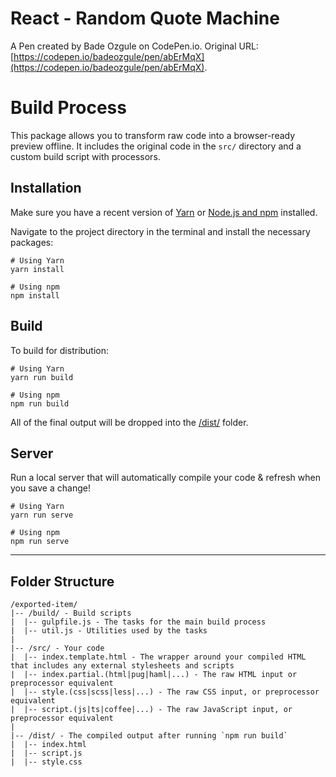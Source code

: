 # React - Random Quote Machine

A Pen created by Bade Ozgule on CodePen.io. Original URL: [https://codepen.io/badeozgule/pen/abErMqX](https://codepen.io/badeozgule/pen/abErMqX).

# Build Process

This package allows you to transform raw code into a browser-ready preview offline. It includes the original code in the `src/` directory and a custom build script with processors.

## Installation

Make sure you have a recent version of [Yarn](https://yarnpkg.com/en/docs/install) or [Node.js and npm](https://nodejs.org/en/download/) installed.

Navigate to the project directory in the terminal and install the necessary packages:

```
# Using Yarn
yarn install

# Using npm
npm install
```

## Build

To build for distribution:

```
# Using Yarn
yarn run build

# Using npm
npm run build
```

All of the final output will be dropped into the [/dist/](./dist) folder.

## Server

Run a local server that will automatically compile your code & refresh when you save a change!

```
# Using Yarn
yarn run serve

# Using npm
npm run serve
```

---

## Folder Structure

```
/exported-item/
|-- /build/ - Build scripts
|  |-- gulpfile.js - The tasks for the main build process
|  |-- util.js - Utilities used by the tasks
|
|-- /src/ - Your code
|  |-- index.template.html - The wrapper around your compiled HTML that includes any external stylesheets and scripts
|  |-- index.partial.(html|pug|haml|...) - The raw HTML input or preprocessor equivalent
|  |-- style.(css|scss|less|...) - The raw CSS input, or preprocessor equivalent
|  |-- script.(js|ts|coffee|...) - The raw JavaScript input, or preprocessor equivalent
|
|-- /dist/ - The compiled output after running `npm run build`
|  |-- index.html
|  |-- script.js
|  |-- style.css
```
